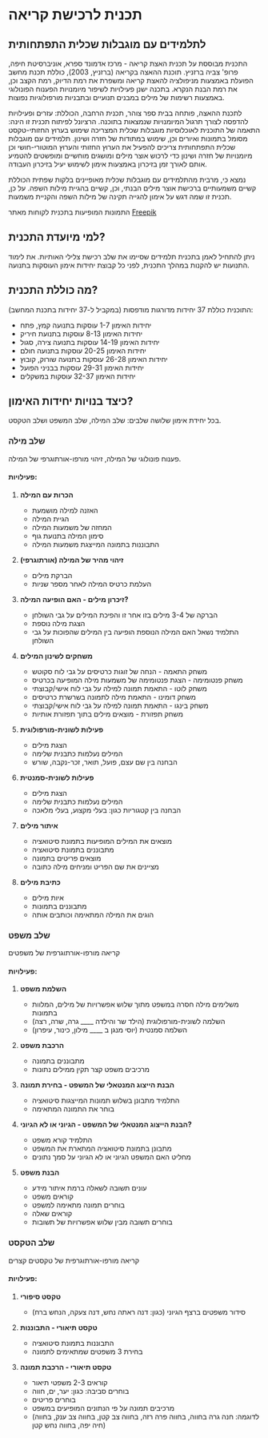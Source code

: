 # תכנית לרכישת קריאה

## לתלמידים עם מוגבלות שכלית התפתחותית

התכנית מבוססת על תכנית האצת קריאה - מרכז אדמונד ספרא, אוניברסיטת חיפה, פרופ' צביה ברזניץ. תוכנת ההאצה בקריאה (ברזניץ, 2003), כוללת תכנת מחשב הפועלת באמצעות מניפולציה להאצת קריאה ומשפרת את רמת הדיוק, רמת הקצב וכן, את רמת הבנת הנקרא. בתכנה ישנן פעילויות לשיפור מיומנויות הפענוח הפונולוגי באמצעות רשימות של מילים במבנים תנועיים ובתבניות מורפולוגיות נפוצות.

לתכנת ההאצה, פותחה בבית ספר צוהר, תכנית הרחבה, הכוללת: עזרים ופעילויות להדפסה לצורך תרגול המיומנויות שנמצאות בתוכנה. הרציונל לפיתוח תכנית זו הינה: התאמה של התוכנית לאוכלוסיות מוגבלות שכלית המצריכה שימוש בערוץ החזותי-טקסט מסומל בתמונות ואיורים וכן, שימוש במתודות של חזרה ושינון. תלמידים עם מוגבלות שכלית התפתחותית צריכים להפעיל את הערוץ החזותי והערוץ המוטורי-חושי וכן מיומנויות של חזרה ושינון כדי לרכוש אוצר מילים ומושגים מוחשיים ומופשטים להטמיע אותם לאורך זמן בזיכרון באמצעות אימון לשימוש יעיל בזיכרון העבודה.

נמצא כי, מרבית מהתלמידים עם מוגבלות שכלית מאופיינים בלקות שפתית הכוללת קשיים משמעותיים ברכישת אוצר מילים הבנתי, וכן, קשיים בהגיית מילות השפה. על כן, תכנית זו שמה דגש על אימון להגייה תקינה של מילות השפה והקניית משמעות.

התמונות המופיעות בתכנית לקוחות מאתר [Freepik](https://www.freepik.com)

## למי מיועדת התכנית?

ניתן להתחיל לאמן בתכנית תלמידים שסיימו את שלב רכישת צלילי האותיות. את לימוד התנועות יש להקנות במהלך התכנית, לפני כל קבוצת יחידות אימון העוסקות בתנועה.

## מה כוללת התכנית?

התוכנית כוללת 37 יחידות מדורגות מודפסות (במקביל ל-37 יחידות בתכנת המחשב):

- יחידות האימון 1-7 עוסקות בתנועה קמץ, פתח
- יחידות האימון 8-13 עוסקות בתנועת חיריק
- יחידות האימון 14-19 עוסקות בתנועה צירה, סגול
- יחידות האימון 20-25 עוסקות בתנועה חולם
- יחידות האימון 26-28 עוסקות בתנועה שורוק, קובוץ
- יחידות האימון 29-31 עוסקות בבניני הפועל
- יחידות האימון 32-37 עוסקות במשקלים

## כיצד בנויות יחידות האימון?

בכל יחידת אימון שלושה שלבים: שלב המילה, שלב המשפט ושלב הטקסט.

### שלב מילה

פענוח פונולוגי של המילה, זיהוי מורפו-אורתוגרפי של המילה.

#### פעילויות:

1. **הכרות עם המילה**

   - האזנה למילה מושמעת
   - הגיית המילה
   - המחזה של משמעות המילה
   - סימון המילה בתנועת גוף
   - התבוננות בתמונה המייצגת משמעות המילה

2. **זיהוי מהיר של המילה (אורתוגרפי)**

   - הברקת מילים
   - העלמת כרטיס המילה לאחר מספר שניות

3. **זיכרון מילים - האם הופיעה המילה?**

   - הברקה של 3-4 מילים בזו אחר זו והפיכת המילים על גבי השולחן
   - הצגת מילה נוספת
   - התלמיד נשאל האם המילה הנוספת הופיעה בין המילים שהפוכות על גבי השולחן

4. **משחקים לשינון המילים**

   - משחק התאמה - הנחה של זוגות כרטיסים על גבי לוח סקוטש
   - משחק פנטומימה - הצגת פנטומימה של משמעות מילה המופיעה בכרטיס
   - משחק לוטו - התאמת תמונה למילה על גבי לוח אישי/קבוצתי
   - משחק דומינו - התאמת מילה לתמונה בשרשרת כרטיסים
   - משחק בינגו - התאמת תמונה למילה על גבי לוח אישי/קבוצתי
   - משחק תפזורת - מוצאים מילים בתוך תפזורת אותיות

5. **פעילות לשונית-מורפולוגית**

   - הצגת מילים
   - המילים נעלמות כתבנית שלימה
   - הבחנה בין שם עצם, פועל, תואר, זכר-נקבה, שורש

6. **פעילות לשונית-סמנטית**

   - הצגת מילים
   - המילים נעלמות כתבנית שלימה
   - הבחנה בין קטגוריות כגון: בעלי מקצוע, בעלי מלאכה

7. **איתור מילים**

   - מוצאים את המילים המופיעות בתמונת סיטואציה
   - מתבוננים בתמונת סיטואציה
   - מוצאים פריטים בתמונה
   - מציינים את שם הפריט ומניחים מילה כתובה

8. **כתיבת מילים**
   - איות מילים
   - מתבוננים בתמונות
   - הוגים את המילה המתאימה וכותבים אותה

### שלב משפט

קריאה מורפו-אורתוגרפית של משפטים

#### פעילויות:

1. **השלמת משפט**

   - משלימים מילה חסרה במשפט מתוך שלוש אפשרויות של מילים, המלוות בתמונות
   - השלמה לשונית-מורפולוגית (הילד שר והילדה \_\_\_\_ גרה, שרה, רצה)
   - השלמה סמנטית (יוסי מנגן ב \_\_\_\_ מילון, כינור, עיפרון)

2. **הרכבת משפט**

   - מתבוננים בתמונה
   - מרכיבים משפט קצר תקין ממילים נתונות

3. **הבנת הייצוג המנטאלי של המשפט - בחירת תמונה**

   - התלמיד מתבונן בשלוש תמונות המייצגות סיטואציה
   - בוחר את התמונה המתאימה

4. **הבנת הייצוג המנטאלי של המשפט - הגיוני או לא הגיוני?**

   - התלמיד קורא משפט
   - מתבונן בתמונת סיטואציה המתארת את המשפט
   - מחליט האם המשפט הגיוני או לא הגיוני על סמך נתונים

5. **הבנת משפט**
   - עונים תשובה לשאלה ברמת איתור מידע
   - קוראים משפט
   - בוחרים תמונה מתאימה למשפט
   - קוראים שאלה
   - בוחרים תשובה מבין שלוש אפשרויות של תשובות

### שלב הטקסט

קריאה מורפו-אורתוגרפית של טקסטים קצרים

#### פעילויות:

1. **טקסט סיפורי**

   - סידור משפטים ברצף הגיוני (כגון: דנה ראתה נחש, דנה צעקה, הנחש ברח)

2. **טקסט תיאורי - התבוננות**

   - התבוננות בתמונת סיטואציה
   - בחירת 3 משפטים שמתאימים לתמונה

3. **טקסט תיאורי - הרכבת תמונה**
   - קוראים 2-3 משפטי תיאור
   - בוחרים סביבה: כגון: יער, ים, חווה
   - בוחרים פריטים
   - מרכיבים תמונה על פי הנתונים המופיעים במשפט
   - (לדוגמה: חנה גרה בחווה, בחווה פרה רזה, בחווה צב קטן, בחווה צב ענק, בחווה חיה יפה, בחווה נחש קטן)
